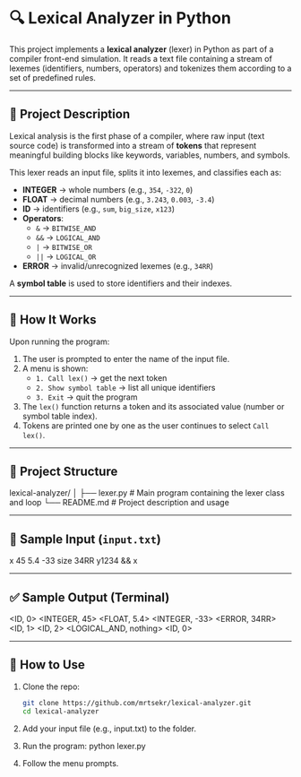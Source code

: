 # 🔍 Lexical Analyzer in Python

This project implements a **lexical analyzer** (lexer) in Python as part of a compiler front-end simulation. It reads a text file containing a stream of lexemes (identifiers, numbers, operators) and tokenizes them according to a set of predefined rules.

---

## 📌 Project Description

Lexical analysis is the first phase of a compiler, where raw input (text source code) is transformed into a stream of **tokens** that represent meaningful building blocks like keywords, variables, numbers, and symbols.

This lexer reads an input file, splits it into lexemes, and classifies each as:
- **INTEGER** → whole numbers (e.g., `354`, `-322`, `0`)
- **FLOAT** → decimal numbers (e.g., `3.243`, `0.003`, `-3.4`)
- **ID** → identifiers (e.g., `sum`, `big_size`, `x123`)
- **Operators**:
  - `&` → `BITWISE_AND`
  - `&&` → `LOGICAL_AND`
  - `|` → `BITWISE_OR`
  - `||` → `LOGICAL_OR`
- **ERROR** → invalid/unrecognized lexemes (e.g., `34RR`)

A **symbol table** is used to store identifiers and their indexes.

---

## 🧠 How It Works

Upon running the program:

1. The user is prompted to enter the name of the input file.
2. A menu is shown:
   - `1. Call lex()` → get the next token
   - `2. Show symbol table` → list all unique identifiers
   - `3. Exit` → quit the program
3. The `lex()` function returns a token and its associated value (number or symbol table index).
4. Tokens are printed one by one as the user continues to select `Call lex()`.

---

## 📁 Project Structure

lexical-analyzer/ │ ├── lexer.py # Main program containing the lexer class and loop └── README.md # Project description and usage


---

## 🧪 Sample Input (`input.txt`)

x 45 5.4 -33 size 34RR y1234 &&
x

---

## ✅ Sample Output (Terminal)

<ID, 0> <INTEGER, 45> <FLOAT, 5.4> <INTEGER, -33> <ERROR, 34RR> <ID, 1> <ID, 2> <LOGICAL_AND, nothing> <ID, 0>


---

## 🔧 How to Use
1. 	Clone the repo:
	```bash
   	git clone https://github.com/mrtsekr/lexical-analyzer.git
   	cd lexical-analyzer
   	
2. Add your input file (e.g., input.txt) to the folder.

3. Run the program:
	python lexer.py

4. Follow the menu prompts.


